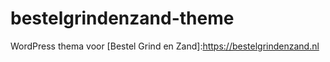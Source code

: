 # bestelgrindenzand-theme

WordPress thema voor [Bestel Grind en Zand]:https://bestelgrindenzand.nl
